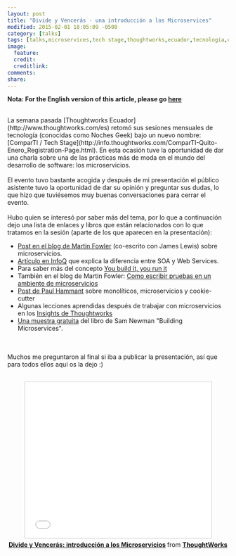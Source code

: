 ```yaml
---
layout: post
title: "Divide y Vencerás - una introducción a los Microservices"
modified: 2015-02-01 18:05:09 -0500
category: [talks]
tags: [talks,microservices,tech stage,thoughtworks,ecuador,tecnologia,comparTI]
image:
  feature:
  credit:
  creditlink:
comments:
share:
---
```


<strong>Nota: For the English version of this article, please go  [here](http://maria-gomez.me/talks/divide-and-conquer-an-introduction-to-microservices/)</strong>

<br/>
La semana pasada [Thoughtworks Ecuador](http://www.thoughtworks.com/es) retomó sus sesiones mensuales de tecnología (conocidas como Noches Geek) bajo un nuevo nombre: [ComparTI / Tech Stage](http://info.thoughtworks.com/ComparTI-Quito-Enero_Registration-Page.html). En esta ocasión tuve la oportunidad de dar una charla sobre una de las prácticas más de moda en el mundo del desarrollo de software: los microservicios.
<br/><br/>
El evento tuvo bastante acogida y después de mi presentación el público asistente tuvo la oportunidad de dar su opinión y preguntar sus dudas, lo que hizo que tuviésemos muy buenas conversaciones para cerrar el evento.
<br/><br/>
Hubo quien se interesó por saber más del tema, por lo que a continuación dejo una lista de enlaces y libros que están relacionados con lo que tratamos en la sesión (aparte de los que aparecen en la presentación):

  * [Post en el blog de Martin Fowler](http://martinfowler.com/articles/microservices.html) (co-escrito con James Lewis) sobre microservicios.
  * [Artículo en InfoQ](http://www.infoq.com/news/2007/07/soa-ws-relation) que explica la diferencia entre SOA y Web Services.
  * Para saber más del concepto [You build it, you run it](https://www.safaribooksonline.com/library/view/programming-amazon-ec2/9781449303617/ch01s03.html)
  * También en el blog de Martin Fowler: [Como escribir pruebas en un ambiente de microservicios](http://martinfowler.com/articles/microservice-testing/)
  * [Post de Paul Hammant](http://paulhammant.com/2014/12/07/moniliths-cookiecutters-or-microservices/) sobre monolíticos, microservicios y cookie-cutter
  * Algunas lecciones aprendidas después de trabajar con microservicios en los [Insights de Thoughtworks](http://www.thoughtworks.com/insights/blog/microservices-lessons-frontline)
  * [Una muestra gratuita](http://nginx.com/resources/library/oreilly-building-microservices/) del libro de Sam Newman "Building Microservices".

<br/><br/>
Muchos me preguntaron al final si iba a publicar la presentación, así que para todos ellos aquí os la dejo :)
<br/><br/>

<div style="text-align:center;">
  <iframe src="//www.slideshare.net/slideshow/embed_code/44914497" width="425" height="355" frameborder="0" marginwidth="0" marginheight="0" scrolling="no" style="border:1px solid #CCC; border-width:1px; margin-bottom:5px; max-width: 100%;" allowfullscreen> </iframe> <div style="margin-bottom:5px"> <strong> <a href="//www.slideshare.net/ThoughtWorks/microservicios" title="Divide y Vencerás: introducción a los Microservicios" target="_blank">Divide y Vencerás: introducción a los Microservicios</a> </strong> from <strong><a href="//www.slideshare.net/ThoughtWorks" target="_blank">ThoughtWorks</a></strong> </div>
</div>
